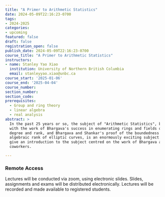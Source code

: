 ```yaml
---
title: "A Primer to Arithmetic Statistics"
date: 2024-05-09T22:16:23-0700
tags:
- 2024-2025
categories:
- upcoming
featured: false
draft: false
registration_open: false
publish_date: 2024-05-09T22:16:23-0700
course_title: "A Primer to Arithmetic Statistics"
instructors:
- name: Stanley Yao Xiao
  institution: University of Northern British Columbia
  email: stanleyyao.xiao@unbc.ca
course_start: '2025-01-06'
course_end: '2025-04-04'
course_number:
section_number:
section_code:
prerequisites:
  - Group and ring theory
  - linear algebra
  - real analysis
abstract: > 
  In the past 25 years or so, the subject of "Arithmetic Statistics", beginning
  with the work of Bhargava's success in enumerating rings and fields of low
  degree and rank, and Bhargava and Shankar's proof of the boundedness of
  algebraic rank of elliptic curves, is an enormously exciting subject. We will
  give an introduction to the subject centred on the work of Bhargava and his
  coworkers.

---
```

### Remote Access
Lectures will be conducted via zoom, using electronic slides. Slides,
assignments and exams will be distributed electronically. Lectures will be
recorded and made available to registered students.
